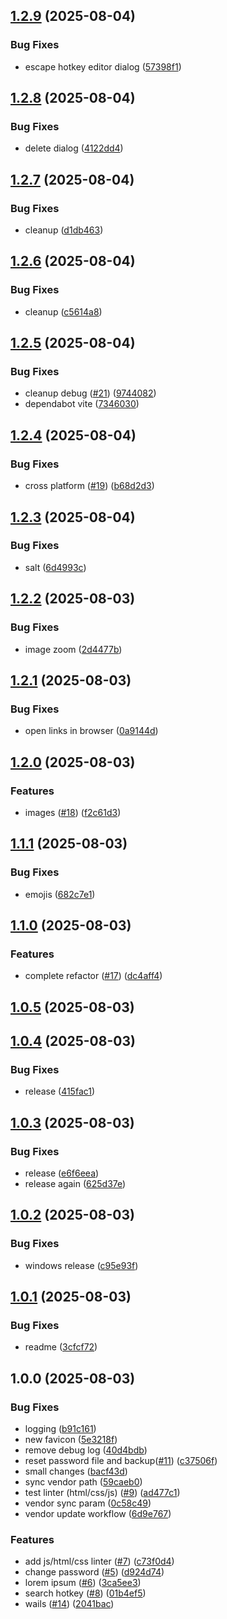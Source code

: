 ## [1.2.9](https://github.com/yggdrion/gote/compare/v1.2.8...v1.2.9) (2025-08-04)

### Bug Fixes

* escape hotkey editor dialog ([57398f1](https://github.com/yggdrion/gote/commit/57398f14a8f472840f5821d100f241e76133545a))

## [1.2.8](https://github.com/yggdrion/gote/compare/v1.2.7...v1.2.8) (2025-08-04)

### Bug Fixes

* delete dialog ([4122dd4](https://github.com/yggdrion/gote/commit/4122dd42af03b7c92bba069c26f1caf84f84d74b))

## [1.2.7](https://github.com/yggdrion/gote/compare/v1.2.6...v1.2.7) (2025-08-04)

### Bug Fixes

* cleanup ([d1db463](https://github.com/yggdrion/gote/commit/d1db463ee062a7318fc0f4d9c37fdc83c5b460b0))

## [1.2.6](https://github.com/yggdrion/gote/compare/v1.2.5...v1.2.6) (2025-08-04)

### Bug Fixes

* cleanup ([c5614a8](https://github.com/yggdrion/gote/commit/c5614a88dd84c5d6ac0bc81e00bfc9e4d8befcfe))

## [1.2.5](https://github.com/yggdrion/gote/compare/v1.2.4...v1.2.5) (2025-08-04)

### Bug Fixes

* cleanup debug ([#21](https://github.com/yggdrion/gote/issues/21)) ([9744082](https://github.com/yggdrion/gote/commit/9744082b0713c2e923f97591b75e3e3e6d5ce6ca))
* dependabot vite ([7346030](https://github.com/yggdrion/gote/commit/73460305585887672ec5178274e652bbb2956841))

## [1.2.4](https://github.com/yggdrion/gote/compare/v1.2.3...v1.2.4) (2025-08-04)

### Bug Fixes

* cross platform ([#19](https://github.com/yggdrion/gote/issues/19)) ([b68d2d3](https://github.com/yggdrion/gote/commit/b68d2d38f6eedb3b415f463445a9897958555fd9))

## [1.2.3](https://github.com/yggdrion/gote/compare/v1.2.2...v1.2.3) (2025-08-04)

### Bug Fixes

* salt ([6d4993c](https://github.com/yggdrion/gote/commit/6d4993cef656cc401dda19613f3782a077f88688))

## [1.2.2](https://github.com/yggdrion/gote/compare/v1.2.1...v1.2.2) (2025-08-03)

### Bug Fixes

* image zoom ([2d4477b](https://github.com/yggdrion/gote/commit/2d4477b869d0b96a0aeee3494cb3bbe3194b4081))

## [1.2.1](https://github.com/yggdrion/gote/compare/v1.2.0...v1.2.1) (2025-08-03)

### Bug Fixes

* open links in browser ([0a9144d](https://github.com/yggdrion/gote/commit/0a9144d36378e8102a1057523f1c0c3367a973ac))

## [1.2.0](https://github.com/yggdrion/gote/compare/v1.1.1...v1.2.0) (2025-08-03)

### Features

* images ([#18](https://github.com/yggdrion/gote/issues/18)) ([f2c61d3](https://github.com/yggdrion/gote/commit/f2c61d376d87a52a6b54123649073ccfed9ba22e))

## [1.1.1](https://github.com/yggdrion/gote/compare/v1.1.0...v1.1.1) (2025-08-03)

### Bug Fixes

* emojis ([682c7e1](https://github.com/yggdrion/gote/commit/682c7e1a899cf132c3689526ec87c6ee660bed79))

## [1.1.0](https://github.com/yggdrion/gote/compare/v1.0.5...v1.1.0) (2025-08-03)

### Features

* complete refactor ([#17](https://github.com/yggdrion/gote/issues/17)) ([dc4aff4](https://github.com/yggdrion/gote/commit/dc4aff4d03fb4ffdcf754f129b9717b87d80a864))

## [1.0.5](https://github.com/yggdrion/gote/compare/v1.0.4...v1.0.5) (2025-08-03)

## [1.0.4](https://github.com/yggdrion/gote/compare/v1.0.3...v1.0.4) (2025-08-03)

### Bug Fixes

- release ([415fac1](https://github.com/yggdrion/gote/commit/415fac100dfbe505365ea27a64f92e16d6a34492))

## [1.0.3](https://github.com/yggdrion/gote/compare/v1.0.2...v1.0.3) (2025-08-03)

### Bug Fixes

- release ([e6f6eea](https://github.com/yggdrion/gote/commit/e6f6eeaccb51490924afc3ac388fe93142064713))
- release again ([625d37e](https://github.com/yggdrion/gote/commit/625d37e1b763fe55160649c9679c7b405f494894))

## [1.0.2](https://github.com/yggdrion/gote/compare/v1.0.1...v1.0.2) (2025-08-03)

### Bug Fixes

- windows release ([c95e93f](https://github.com/yggdrion/gote/commit/c95e93fb6a0309492fdf6e5eb4f44bfa3e3d05c0))

## [1.0.1](https://github.com/yggdrion/gote/compare/v1.0.0...v1.0.1) (2025-08-03)

### Bug Fixes

- readme ([3cfcf72](https://github.com/yggdrion/gote/commit/3cfcf72e249335ddf2af2cf8bd5a7bff8cb9e38a))

## 1.0.0 (2025-08-03)

### Bug Fixes

- logging ([b91c161](https://github.com/yggdrion/gote/commit/b91c16145d92d86a9e6463c6f7c619020395eb98))
- new favicon ([5e3218f](https://github.com/yggdrion/gote/commit/5e3218fff0620b883aefdff0db84769a037d5107))
- remove debug log ([40d4bdb](https://github.com/yggdrion/gote/commit/40d4bdb14389d6f71b0f156ff26b8240e39ef13f))
- reset password file and backup([#11](https://github.com/yggdrion/gote/issues/11)) ([c37506f](https://github.com/yggdrion/gote/commit/c37506ff256e306090f8f5ea3c868bcb28ee9c81))
- small changes ([bacf43d](https://github.com/yggdrion/gote/commit/bacf43d62f925660ad8be2f8011736cf0d1f5fc6))
- sync vendor path ([59caeb0](https://github.com/yggdrion/gote/commit/59caeb09f3e81e097278ab0a4f2218ff10ccaa2e))
- test linter (html/css/js) ([#9](https://github.com/yggdrion/gote/issues/9)) ([ad477c1](https://github.com/yggdrion/gote/commit/ad477c1179e7b867e01c4110507fe13ced92daeb))
- vendor sync param ([0c58c49](https://github.com/yggdrion/gote/commit/0c58c494447ba285ceb127538c2308e724db4f52))
- vendor update workflow ([6d9e767](https://github.com/yggdrion/gote/commit/6d9e767586091c0dc33c4484de1a66737ac9f3d4))

### Features

- add js/html/css linter ([#7](https://github.com/yggdrion/gote/issues/7)) ([c73f0d4](https://github.com/yggdrion/gote/commit/c73f0d47bb9615dd81dad8c9b67a32522467b9a7))
- change password ([#5](https://github.com/yggdrion/gote/issues/5)) ([d924d74](https://github.com/yggdrion/gote/commit/d924d744783769d74a4a3c552c666aba0f50f400))
- lorem ipsum ([#6](https://github.com/yggdrion/gote/issues/6)) ([3ca5ee3](https://github.com/yggdrion/gote/commit/3ca5ee322abf3f176c629828e5b03f62a8738fd6))
- search hotkey ([#8](https://github.com/yggdrion/gote/issues/8)) ([01b4ef5](https://github.com/yggdrion/gote/commit/01b4ef5643db870f143e5cfee818c4494b937cc2))
- wails ([#14](https://github.com/yggdrion/gote/issues/14)) ([2041bac](https://github.com/yggdrion/gote/commit/2041baccbe10cd46f5f2f0fe899ceca473089518))
